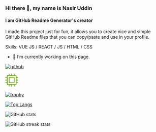 ### Hi there 👋, my name is Nasir Uddin
#### I am GitHub Readme Generator's creator


I made this project just for fun, it allows you to create nice and simple GitHub Readme files that you can copy/paste and use in your profile.

Skills: VUE JS / REACT / JS / HTML / CSS

- 🔭 I’m currently working on this page. 


[<img src='https://cdn.jsdelivr.net/npm/simple-icons@3.0.1/icons/github.svg' alt='github' height='40'>](https://github.com/nasir-uddin-dev)  

<a href='https://docs.github.com/en/developers'><img src='https://raw.githubusercontent.com/acervenky/animated-github-badges/master/assets/devbadge.gif' width='40' height='40'></a> 

[![trophy](https://github-profile-trophy.vercel.app/?username=nasir-uddin-dev)](https://github.com/ryo-ma/github-profile-trophy)

[![Top Langs](https://github-readme-stats.vercel.app/api/top-langs/?username=nasir-uddin-dev)](https://github.com/anuraghazra/github-readme-stats)

![GitHub stats](https://github-readme-stats.vercel.app/api?username=nasir-uddin-dev&show_icons=true)  

![GitHub streak stats](https://streak-stats.demolab.com/?user=nasir-uddin-dev)  



